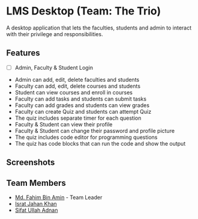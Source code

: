# LMS Desktop (Team: The Trio)

A desktop application that lets the faculties, students and admin to interact with their privilege and responsibilities.

## Features

- [ ] Admin, Faculty & Student Login
-  Admin can add, edit, delete faculties and students
- Faculty can add, edit, delete courses and students
- Student can view courses and enroll in courses
- Faculty can add tasks and students can submit tasks
- Faculty can add grades and students can view grades
- Faculty can create Quiz and students can attempt Quiz
- The quiz includes separate timer for each question
- Faculty & Student can view their profile
- Faculty & Student can change their password and profile picture
- The quiz includes code editor for programming questions
- The quiz has code blocks that can run the code and show the output


## Screenshots

## Team Members

- [Md. Fahim Bin Amin](https://github.com/FahimFBA) - Team Leader
- [Israt Jahan Khan](https://github.com/IsratIJK)
- [Sifat Ullah Adnan](https://github.com/SifatAdnan9)